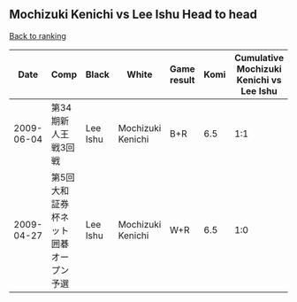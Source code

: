 ## Mochizuki Kenichi vs Lee Ishu Head to head

[Back to ranking](../../index.md)




| **Date** | **Comp** | **Black** | **White** | **Game result** | **Komi** | **Cumulative Mochizuki Kenichi vs Lee Ishu** | **Mochizuki Kenichi streak** | **Lee Ishu streak** | 
| --- | --- | --- | --- | --- | --- | --- | --- | --- |
| 2009-06-04 | 第34期新人王戦3回戦 | Lee Ishu | Mochizuki Kenichi | B+R | 6.5 | 1:1 | 0 | 1 | 
| 2009-04-27 | 第5回大和証券杯ネット囲碁オープン予選 | Lee Ishu | Mochizuki Kenichi | W+R | 6.5 | 1:0 | 1 | 0 |




